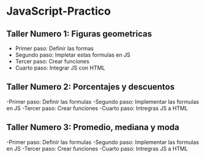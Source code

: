 # JavaScript-Practico

## Taller Numero 1: Figuras geometricas

- Primer paso: Definir las formas
- Segundo paso: Impletar estas formulas en JS
- Tercer paso: Crear funciones 
- Cuarto paso: Integrar JS con HTML


## Taller Numero 2: Porcentajes y descuentos
-Primer paso: Definir las formulas
-Segundo paso: Implementar las formulas en JS
-Tercer paso: Crear funciones 
-Cuarto paso: Intregras JS a HTML 

## Taller Numero 3: Promedio, mediana y moda
-Primer paso: Definir las formulas
-Segundo paso: Implementar las formulas en JS
-Tercer paso: Crear funciones 
-Cuarto paso: Intregras JS a HTML 